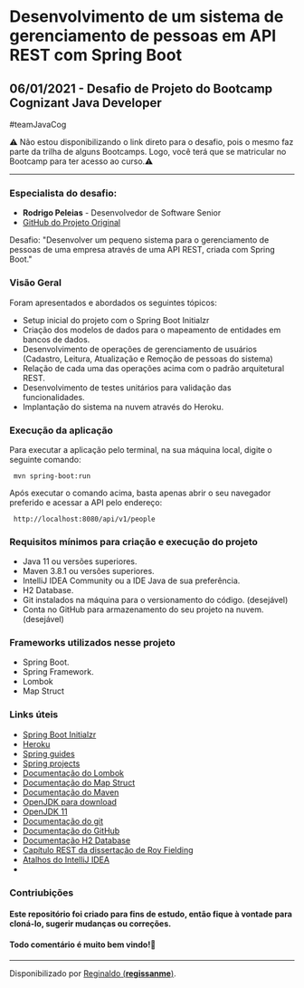 # Desenvolvimento de um sistema de gerenciamento de pessoas em API REST com Spring Boot

## 06/01/2021 - Desafio de Projeto do Bootcamp Cognizant Java Developer
#teamJavaCog

⚠️ Não estou disponibilizando o link direto para o desafio, pois o mesmo faz parte da trilha de alguns Bootcamps. Logo, você terá que se matricular no Bootcamp para ter acesso ao curso.⚠️

------------

### Especialista do desafio:
- **Rodrigo Peleias** - Desenvolvedor de Software Senior
- [GitHub do Projeto Original](https://github.com/rpeleias-v1/personapi_digital_innovation_one)

Desafio: "Desenvolver um pequeno sistema para o gerenciamento de pessoas de uma empresa através de uma API REST, criada com Spring Boot."

### Visão Geral
Foram apresentados e abordados os seguintes tópicos:
- Setup inicial do projeto com o Spring Boot Initialzr
- Criação dos modelos de dados para o mapeamento de entidades em bancos de dados.
- Desenvolvimento de operações de gerenciamento de usuários (Cadastro, Leitura, Atualização e Remoção de pessoas do sistema)
- Relação de cada uma das operações acima com o padrão arquitetural REST.
- Desenvolvimento de testes unitários para validação das funcionalidades.
- Implantação do sistema na nuvem através do Heroku.

### Execução da aplicação
Para executar a aplicação pelo terminal, na sua máquina local, digite o seguinte comando:  

  <code> mvn spring-boot:run </code>

Após executar o comando acima, basta apenas abrir o seu navegador preferido e acessar a API pelo endereço:  

<code> http://localhost:8080/api/v1/people </code>



### Requisitos mínimos para criação e execução do projeto
- Java 11 ou versões superiores.
- Maven 3.8.1 ou versões superiores.
- IntelliJ IDEA Community ou a IDE Java de sua preferência.
- H2 Database.
- Git instalados na máquina para o versionamento do código. (desejável)
- Conta no GitHub para armazenamento do seu projeto na nuvem. (desejável)

### Frameworks utilizados nesse projeto
- Spring Boot.
- Spring Framework.
- Lombok
- Map Struct


### Links úteis
- [Spring Boot Initialzr](https://start.spring.io/)
- [Heroku](https://www.heroku.com)
- [Spring guides](https://spring.io/guides)
- [Spring projects](https://spring.io/projects)
- [Documentação do Lombok](https://projectlombok.org/)
- [Documentação do Map Struct](https://mapstruct.org/)
- [Documentação do Maven](https://maven.apache.org/)
- [OpenJDK para download](https://openjdk.java.net/)
- [OpenJDK 11](https://jdk.java.net/java-se-ri/11)
- [Documentação do git](https://git-scm.com/)
- [Documentação do GitHub](https://docs.github.com/pt)
- [Documentação H2 Database](https://www.h2database.com/html/main.html)
- [Capítulo REST da dissertação de Roy Fielding](https://www.ics.uci.edu/~fielding/pubs/dissertation/rest_arch_style.htm)
- [Atalhos do IntelliJ IDEA](https://resources.jetbrains.com/storage/products/intellij-idea/docs/IntelliJIDEA_ReferenceCard.pdf)
- 


### Contriubições
#### Este repositório foi criado para fins de estudo, então fique à vontade para cloná-lo, sugerir mudanças ou correções.
#### Todo comentário é muito bem vindo!🤝

------------
Disponibilizado por [Reginaldo (**regissanme**)](https://www.linkedin.com/in/reginaldo-santos-de-medeiros-59517324/).
